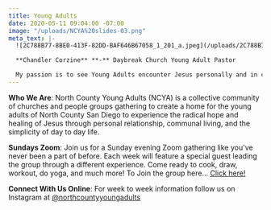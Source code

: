 ```yaml
---
title: Young Adults
date: 2020-05-11 09:04:00 -07:00
image: "/uploads/NCYA%20slides-03.png"
meta_text: |-
  ![2C788B77-8BE0-413F-82DD-BAF646B67058_1_201_a.jpeg](/uploads/2C788B77-8BE0-413F-82DD-BAF646B67058_1_201_a.jpeg)

  **Chandler Corzine** **-** Daybreak Church Young Adult Pastor

  My passion is to see Young Adults encounter Jesus personally and in community because that same encounter changed my life when I was 20. I love this season of life and the ups and downs that come with it. For me, the identity formation happening throughout our 20’s is the foundation we build our future upon. When I’m not working, I love watching sports and spending time with Golden Retriever, Belli. I can’t wait to meet you and hear your story!
---
```


**Who We Are**: North County Young Adults (NCYA) is a collective community of churches and people groups gathering to create a home for the young adults of North County San Diego to experience the radical hope and healing of Jesus through personal relationship, communal living, and the simplicity of day to day life.

**Sundays Zoom**: Join us for a Sunday evening Zoom gathering like you've never been a part of before. Each week will feature a special guest leading the group through a different experience. Come ready to cook, draw, workout, do yoga, and much more! To Join the group here... [Click here!](https://daybreak.churchcenter.com/groups/online-life-groups/north-county-young-adults-sunday-gathering)


**Connect With Us Online**: For week to week information follow us on Instagram at [@northcountyyoungadults](https://www.instagram.com/northcountyyoungadults/)